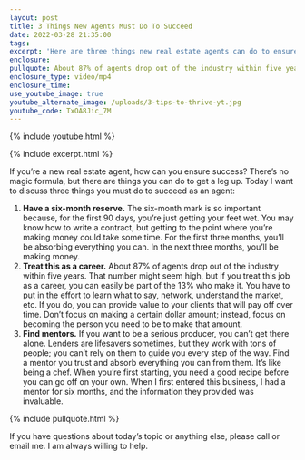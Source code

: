 ```yaml
---
layout: post
title: 3 Things New Agents Must Do To Succeed
date: 2022-03-28 21:35:00
tags:
excerpt: 'Here are three things new real estate agents can do to ensure success. '
enclosure:
pullquote: About 87% of agents drop out of the industry within five years.
enclosure_type: video/mp4
enclosure_time:
use_youtube_image: true
youtube_alternate_image: /uploads/3-tips-to-thrive-yt.jpg
youtube_code: TxOA8Jic_7M
---
```

{% include youtube.html %}

{% include excerpt.html %}

If you’re a new real estate agent, how can you ensure success? There’s no magic formula, but there are things you can do to get a leg up. Today I want to discuss three things you must do to succeed as an agent:

1. **Have a six-month reserve.** The six-month mark is so important because, for the first 90 days, you’re just getting your feet wet. You may know how to write a contract, but getting to the point where you’re making money could take some time. For the first three months, you’ll be absorbing everything you can. In the next three months, you’ll be making money.&nbsp;
2. **Treat this as a career.** About 87% of agents drop out of the industry within five years. That number might seem high, but if you treat this job as a career, you can easily be part of the 13% who make it. You have to put in the effort to learn what to say, network, understand the market, etc. If you do, you can provide value to your clients that will pay off over time. Don’t focus on making a certain dollar amount; instead, focus on becoming the person you need to be to make that amount.
3. **Find mentors.** If you want to be a serious producer, you can’t get there alone. Lenders are lifesavers sometimes, but they work with tons of people; you can’t rely on them to guide you every step of the way. Find a mentor you trust and absorb everything you can from them. It’s like being a chef. When you’re first starting, you need a good recipe before you can go off on your own. When I first entered this business, I had a mentor for six months, and the information they provided was invaluable.

{% include pullquote.html %}

If you have questions about today’s topic or anything else, please call or email me. I am always willing to help.&nbsp;

